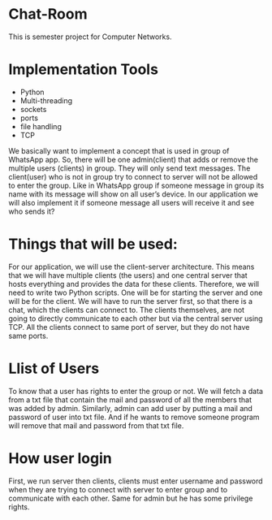 # Chat-Room
This is semester project for Computer Networks.
<h1> Implementation Tools</h1>
<ul>
 <li>Python  </li>
  <li>Multi-threading</li>
   <li>sockets </li>
   <li>ports</li>
   <li>file handling </li>
   <li>TCP </li>
</ul>
We basically want to implement a concept that is used in group of WhatsApp app. So, there will be one admin(client) that adds or remove the multiple users (clients) in group. They will only send text messages. The client(user) who is not in group try to connect to server will not be allowed to enter the group.
Like in WhatsApp group if someone message in group its name with its message will show on all user’s device. In our application we will also implement it if someone message all users will receive it and see who sends it?

<h1>Things that will be used:</h1>
For our application, we will use the client-server architecture. This means that we will have multiple clients (the users) and one central server that hosts everything and provides the data for these clients.
Therefore, we will need to write two Python scripts. One will be for starting the server and one will be for the client. We will have to run the server first, so that there is a chat, which the clients can connect to. The clients themselves, are not going to directly communicate to each other but via the central server using TCP.
All the clients connect to same port of server, but they do not have same ports.
<h1> Llist of Users </h1>

To know that a user has rights to enter the group or not. We will fetch a data from a txt file that contain the mail and password of all the members that was added by admin.
Similarly, admin can add user by putting a mail and password of user into txt file. And if he wants to remove someone program will remove that mail and password from that txt file.

<h1> How user login </h1>
First, we run server then clients, clients must enter username and password when they are trying to connect with server to enter group and to communicate with each other. Same for admin but he has some privilege rights.
